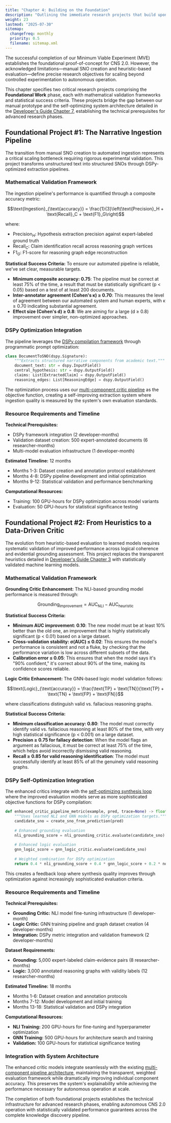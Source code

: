 ```yaml
---
title: "Chapter 4: Building on the Foundation"
description: "Outlining the immediate research projects that build upon the MVE to enable the broader research vision."
weight: 23
lastmod: "2025-07-30"
sitemap:
  changefreq: monthly
  priority: 0.5
  filename: sitemap.xml
---
```


The successful completion of our Minimum Viable Experiment (MVE) establishes the foundational proof-of-concept for CNS 2.0. However, the acknowledged limitations—manual SNO creation and heuristic-based evaluation—define precise research objectives for scaling beyond controlled experimentation to autonomous operation.

This chapter specifies two critical research projects comprising the **Foundational Work** phase, each with mathematical validation frameworks and statistical success criteria. These projects bridge the gap between our manual prototype and the self-optimizing system architecture detailed in the [Developer's Guide Chapter 7](/guides/building-cns-2.0-developers-guide/chapter-7-dspy-integration/), establishing the technical prerequisites for advanced research phases.

## Foundational Project #1: The Narrative Ingestion Pipeline

The transition from manual SNO creation to automated ingestion represents a critical scaling bottleneck requiring rigorous experimental validation. This project transforms unstructured text into structured SNOs through DSPy-optimized extraction pipelines.

### Mathematical Validation Framework

The ingestion pipeline's performance is quantified through a composite accuracy metric:

$$\text{Ingestion}_{\text{accuracy}} = \frac{1}{3}\left(\text{Precision}_H + \text{Recall}_C + \text{F1}_G\right)$$

where:
- $\text{Precision}_H$: Hypothesis extraction precision against expert-labeled ground truth
- $\text{Recall}_C$: Claim identification recall across reasoning graph vertices  
- $\text{F1}_G$: F1-score for reasoning graph edge reconstruction

**Statistical Success Criteria:**
To ensure our automated pipeline is reliable, we've set clear, measurable targets.
- **Minimum composite accuracy: 0.75**: The pipeline must be correct at least 75% of the time, a result that must be statistically significant (p < 0.05) based on a test of at least 200 documents.
- **Inter-annotator agreement (Cohen's κ) ≥ 0.70**: This measures the level of agreement between our automated system and human experts, with κ ≥ 0.70 indicating substantial agreement.
- **Effect size (Cohen's d) ≥ 0.8**: We are aiming for a large (d ≥ 0.8) improvement over simpler, non-optimized approaches.

### DSPy Optimization Integration

The pipeline leverages the [DSPy compilation framework](/guides/building-cns-2.0-developers-guide/chapter-7-dspy-integration/) through programmatic prompt optimization:

```python
class DocumentToSNO(dspy.Signature):
    """Extracts structured narrative components from academic text."""
    document_text: str = dspy.InputField()
    central_hypothesis: str = dspy.OutputField()
    claims: List[ExtractedClaim] = dspy.OutputField()
    reasoning_edges: List[ReasoningEdge] = dspy.OutputField()
```

The optimization process uses our [multi-component critic pipeline](/guides/building-cns-2.0-developers-guide/chapter-3-critic-pipeline/) as the objective function, creating a self-improving extraction system where ingestion quality is measured by the system's own evaluation standards.

### Resource Requirements and Timeline

**Technical Prerequisites:**
- DSPy framework integration (2 developer-months)
- Validation dataset creation: 500 expert-annotated documents (6 researcher-months)
- Multi-model evaluation infrastructure (1 developer-month)

**Estimated Timeline:** 12 months
- Months 1-3: Dataset creation and annotation protocol establishment
- Months 4-8: DSPy pipeline development and initial optimization
- Months 9-12: Statistical validation and performance benchmarking

**Computational Resources:**
- Training: 100 GPU-hours for DSPy optimization across model variants
- Evaluation: 50 GPU-hours for statistical significance testing

## Foundational Project #2: From Heuristics to a Data-Driven Critic

The evolution from heuristic-based evaluation to learned models requires systematic validation of improved performance across logical coherence and evidential grounding assessment. This project replaces the transparent heuristics detailed in [Developer's Guide Chapter 3](/guides/building-cns-2.0-developers-guide/chapter-3-critic-pipeline/) with statistically validated machine learning models.

### Mathematical Validation Framework

**Grounding Critic Enhancement:**
The NLI-based grounding model performance is measured through:

$$\text{Grounding}_{\text{improvement}} = \text{AUC}_{\text{NLI}} - \text{AUC}_{\text{heuristic}}$$

**Statistical Success Criteria:**
- **Minimum AUC improvement: 0.10**: The new model must be at least 10% better than the old one, an improvement that is highly statistically significant (p < 0.01) based on a large dataset.
- **Cross-validation stability: σ(AUC) ≤ 0.02**: This ensures the model's performance is consistent and not a fluke, by checking that the performance variation is low across different subsets of the data.
- **Calibration error ≤ 0.05**: This ensures that when the model says it's "90% confident," it's correct about 90% of the time, making its confidence scores reliable.

**Logic Critic Enhancement:**
The GNN-based logic model validation follows:

$$\text{Logic}_{\text{accuracy}} = \frac{\text{TP} + \text{TN}}{\text{TP} + \text{TN} + \text{FP} + \text{FN}}$$

where classifications distinguish valid vs. fallacious reasoning graphs.

**Statistical Success Criteria:**
- **Minimum classification accuracy: 0.80**: The model must correctly identify valid vs. fallacious reasoning at least 80% of the time, with very high statistical significance (p < 0.001) on a large dataset.
- **Precision ≥ 0.75 for fallacy detection**: When the model flags an argument as fallacious, it must be correct at least 75% of the time, which helps avoid incorrectly dismissing valid reasoning.
- **Recall ≥ 0.85 for valid reasoning identification**: The model must successfully identify at least 85% of all the genuinely valid reasoning graphs.

### DSPy Self-Optimization Integration

The enhanced critics integrate with the [self-optimizing synthesis loop](/guides/building-cns-2.0-developers-guide/chapter-7-dspy-integration/) where the improved evaluation models serve as more sophisticated objective functions for DSPy compilation:

```python
def enhanced_critic_pipeline_metric(example, pred, trace=None) -> float:
    """Uses learned NLI and GNN models as DSPy optimization targets."""
    candidate_sno = create_sno_from_prediction(pred)
    
    # Enhanced grounding evaluation
    nli_grounding_score = nli_grounding_critic.evaluate(candidate_sno)
    
    # Enhanced logic evaluation  
    gnn_logic_score = gnn_logic_critic.evaluate(candidate_sno)
    
    # Weighted combination for DSPy optimization
    return 0.4 * nli_grounding_score + 0.4 * gnn_logic_score + 0.2 * novelty_score
```

This creates a feedback loop where synthesis quality improves through optimization against increasingly sophisticated evaluation criteria.

### Resource Requirements and Timeline

**Technical Prerequisites:**
- **Grounding Critic:** NLI model fine-tuning infrastructure (1 developer-month)
- **Logic Critic:** GNN training pipeline and graph dataset creation (4 developer-months)
- **Integration:** DSPy metric integration and validation framework (2 developer-months)

**Dataset Requirements:**
- **Grounding:** 5,000 expert-labeled claim-evidence pairs (8 researcher-months)
- **Logic:** 3,000 annotated reasoning graphs with validity labels (12 researcher-months)

**Estimated Timeline:** 18 months
- Months 1-6: Dataset creation and annotation protocols
- Months 7-12: Model development and initial training
- Months 13-18: Statistical validation and DSPy integration

**Computational Resources:**
- **NLI Training:** 200 GPU-hours for fine-tuning and hyperparameter optimization
- **GNN Training:** 500 GPU-hours for architecture search and training
- **Validation:** 100 GPU-hours for statistical significance testing

### Integration with System Architecture

The enhanced critic models integrate seamlessly with the existing [multi-component pipeline architecture](/guides/building-cns-2.0-developers-guide/chapter-3-critic-pipeline/), maintaining the transparent, weighted evaluation framework while dramatically improving individual component accuracy. This preserves the system's explainability while achieving the performance necessary for autonomous operation at scale.

The completion of both foundational projects establishes the technical infrastructure for advanced research phases, enabling autonomous CNS 2.0 operation with statistically validated performance guarantees across the complete knowledge discovery pipeline.
